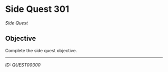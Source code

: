 # Side Quest 301

*Side Quest*

## Objective
Complete the side quest objective.

---
*ID: QUEST00300*